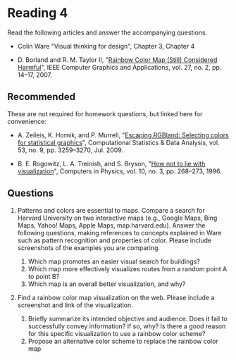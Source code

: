 # Reading 4

Read the following articles and answer the accompanying questions.

* Colin Ware "Visual thinking for design", Chapter 3, Chapter 4

* D. Borland and R. M. Taylor II, "[Rainbow Color Map (Still) Considered
  Harmful][1]", IEEE Computer Graphics and Applications, vol. 27, no. 2, pp.
  14–17, 2007.

[1]: cdn://excerpts/w4/Borland_Rainbow_Color_Map.pdf

## Recommended

These are not required for homework questions, but linked here for convenience:

* A. Zeileis, K. Hornik, and P. Murrell, "[Escaping RGBland: Selecting colors
  for statistical graphics][2]", Computational Statistics & Data Analysis, vol.
  53, no. 9, pp. 3259–3270, Jul. 2009.

* B. E. Rogowitz, L. A. Treinish, and S. Bryson, "[How not to lie with
  visualization][3]", Computers in Physics, vol. 10, no. 3, pp. 268–273, 1996.

[2]: cdn://excerpts/w4/Zeileis_Escaping_RGBland.pdf
[3]: cdn://excerpts/w4/Rogowitz_How_not_to_lie.pdf

## Questions

1. Patterns and colors are essential to maps. Compare a search for Harvard University on two interactive maps (e.g., Google Maps, Bing Maps, Yahoo! Maps, Apple Maps, map.harvard.edu). Answer the following questions, making references to concepts explained in Ware such as pattern recognition and properties of color. Please include screenshots of the examples you are comparing.

    1. Which map promotes an easier visual search for buildings?
    2. Which map more effectively visualizes routes from a random point A to point B?
    3. Which map is an overall better visualization, and why? 

2. Find a rainbow color map visualization on the web. Please include a screenshot and link of the visualization.

    1. Briefly summarize its intended objective and audience. Does it fail to successfully convey information? If so, why? Is there a good reason for this specific visualization to use a rainbow color scheme?
    2. Propose an alternative color scheme to replace the rainbow color map
